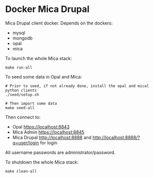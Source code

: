 Docker Mica Drupal
==================

Mica Drupal client docker. Depends on the dockers:

* mysql
* mongodb
* opal
* mica

To launch the whole Mica stack:

```
make run-all
```

To seed some data in Opal and Mica:

```
# Prior to seed, if not already done, install the opal and mical python clients
./seed/setup.sh

# Then import some data
make seed-all
```

Then connect to:

* Opal [https://localhost:8843](https://localhost:8843)
* Mica Admin [https://localhost:8845](https://localhost:8845)
* Mica Drupal [http://localhost:8888](http://localhost:8888) and [http://localhost:8888/?q=user/login](http://localhost:8888/?q=user/login) for login

All username passwords are administrator/password.

To shutdown the whole Mica stack:

```
make clean-all
```

